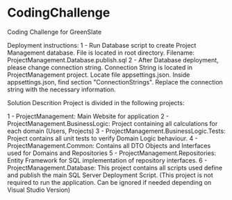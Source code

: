 # CodingChallenge
Coding Challenge for GreenSlate

Deployment instructions:
1 - Run Database script to create Project Management database.
    File is located in root directory. Filename: ProjectManagement.Database.publish.sql
2 - After Database deployment, please change connection string.
    Connection String is located in ProjectManagement project.
    Locate file appsettings.json.
    Inside appsettings.json, find section "ConnectionStrings". Replace the connection string with the necessary information.


Solution Descrition
Project is divided in the following projects:

1 - ProjectManagement: Main Website for application
2 - ProjectManagement.BusinessLogic: Project containing all calculations for each domain (Users, Projects)
3 - ProjectManagement.BusinessLogic.Tests: Project contains all unit tests to verify Domain Logic behaviour.
4 - ProjectManagement.Common: Contains all DTO Objects and Interfaces used for Domains and Repositories
5 - ProjectManagement.Repositories: Entity Framework for SQL implementation of repository interfaces.
6 - ProjectManagement.Database: This project contains all scripts used define and publish the main SQL Server Deployment Script. (This project is not required to run the application. Can be ignored if needed depending on Visual Studio Version)
